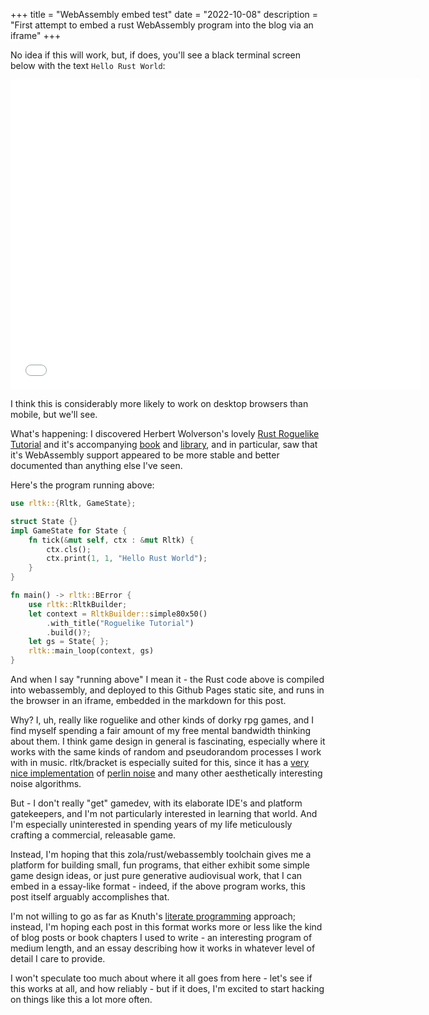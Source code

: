 +++
title = "WebAssembly embed test"
date = "2022-10-08"
description = "First attempt to embed a rust WebAssembly program into the blog via an iframe"
+++

No idea if this will work, but, if does, you'll see a black terminal screen below with the text `Hello Rust World`:

<iframe width="656" height="496" frameBorder=0 src="./wrapper.html"></iframe>

I think this is considerably more likely to work on desktop browsers than mobile, but we'll see.

What's happening: I discovered Herbert Wolverson's lovely [Rust Roguelike Tutorial](https://bfnightly.bracketproductions.com/) and it's accompanying [book](https://pragprog.com/titles/hwrust/hands-on-rust/) and [library](https://github.com/amethyst/bracket-lib), and in particular, saw that it's WebAssembly support appeared to be more stable and better documented than anything else I've seen.

Here's the program running above:

```rust
use rltk::{Rltk, GameState};

struct State {}
impl GameState for State {
    fn tick(&mut self, ctx : &mut Rltk) {
        ctx.cls();
        ctx.print(1, 1, "Hello Rust World");
    }
}

fn main() -> rltk::BError {
    use rltk::RltkBuilder;
    let context = RltkBuilder::simple80x50()
        .with_title("Roguelike Tutorial")
        .build()?;
    let gs = State{ };
    rltk::main_loop(context, gs)
}
```

And when I say "running above" I mean it - the Rust code above is compiled into webassembly, and deployed to this Github Pages static site, and runs in the browser in an iframe, embedded in the markdown for this post.

Why? I, uh, really like roguelike and other kinds of dorky rpg games, and I find myself spending a fair amount of my free mental bandwidth thinking about them. I think game design in general is fascinating, especially where it works with the same kinds of random and pseudorandom processes I work with in music.  rltk/bracket is especially suited for this, since it has a [very nice implementation](https://github.com/amethyst/bracket-lib/tree/master/bracket-noise) of [perlin noise](https://en.wikipedia.org/wiki/Perlin_noise) and many other aesthetically interesting noise algorithms.

But - I don't really "get" gamedev, with its elaborate IDE's and platform gatekeepers, and I'm not particularly interested in learning that world.  And I'm especially uninterested in spending years of my life meticulously crafting a commercial, releasable game.

Instead, I'm hoping that this zola/rust/webassembly toolchain gives me a platform for building small, fun programs, that either exhibit some simple game design ideas, or just pure generative audiovisual work, that I can embed in a essay-like format - indeed, if the above program works, this post itself arguably accomplishes that.

I'm not willing to go as far as Knuth's [literate programming](https://www-cs-faculty.stanford.edu/~knuth/lp.html) approach; instead, I'm hoping each post in this format works more or less like the kind of blog posts or book chapters I used to write - an interesting program of medium length, and an essay describing how it works in whatever level of detail I care to provide.

I won't speculate too much about where it all goes from here - let's see if this works at all, and how reliably - but if it does, I'm excited to start hacking on things like this a lot more often.